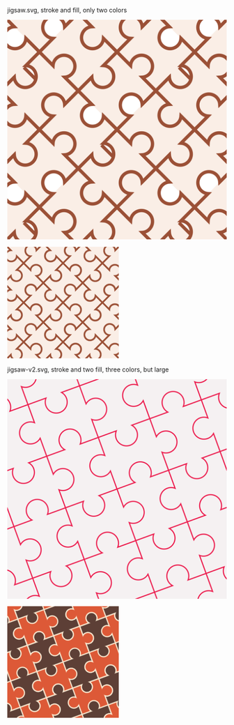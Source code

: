 jigsaw.svg, stroke and fill, only two colors

![](jigsaw.svg)

![](./jigsaw.png)

jigsaw-v2.svg, stroke and two fill, three colors, but large

![](jigsaw-v2.svg)

![](jigsaw-v2.png)
